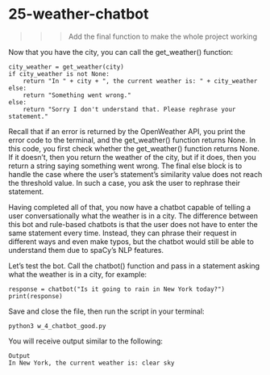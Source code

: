 # 25-weather-chatbot

>>>Add the final function to make the whole project working

Now that you have the city, you can call the get_weather() function:


    city_weather = get_weather(city)
    if city_weather is not None:
        return "In " + city + ", the current weather is: " + city_weather
    else:
        return "Something went wrong."
    else:
        return "Sorry I don't understand that. Please rephrase your statement."
    
    
Recall that if an error is returned by the OpenWeather API, you print the error code to the terminal, and the get_weather() function returns None. In this code, you first check whether the get_weather() function returns None. If it doesn’t, then you return the weather of the city, but if it does, then you return a string saying something went wrong. The final else block is to handle the case where the user’s statement’s similarity value does not reach the threshold value. In such a case, you ask the user to rephrase their statement.

Having completed all of that, you now have a chatbot capable of telling a user conversationally what the weather is in a city. The difference between this bot and rule-based chatbots is that the user does not have to enter the same statement every time. Instead, they can phrase their request in different ways and even make typos, but the chatbot would still be able to understand them due to spaCy’s NLP features.

Let’s test the bot. Call the chatbot() function and pass in a statement asking what the weather is in a city, for example:
  
 
    response = chatbot("Is it going to rain in New York today?")
    print(response)

Save and close the file, then run the script in your terminal:


    python3 w_4_chatbot_good.py

You will receive output similar to the following:

    Output
    In New York, the current weather is: clear sky

